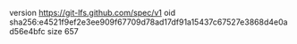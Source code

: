 version https://git-lfs.github.com/spec/v1
oid sha256:e4521f9ef2e3ee909f67709d78ad17df91a15437c67527e3868d4e0ad56e4bfc
size 657
